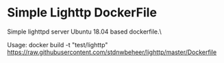 # Simple Lighttp DockerFile
Simple lighttpd server Ubuntu 18.04 based dockerfile.\

Usage: docker build -t "test/lighttp" https://raw.githubusercontent.com/stdnwbeheer/lighttp/master/Dockerfile
